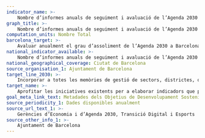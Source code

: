 ```yaml
---
indicator_name: >-
    Nombre d’informes anuals de seguiment i avaluació de l’Agenda 2030 a Barcelona elaborats i fets públics a partir de 2020
graph_title: >-
    Nombre d’informes anuals de seguiment i avaluació de l’Agenda 2030 a Barcelona elaborats i fets públics a partir de 2020
computation_units: Nombre Total
barcelona_target: >-
    Avaluar anualment el grau d’assoliment de l’Agenda 2030 a Barcelona
national_indicator_available: >-
    Nombre d’informes anuals de seguiment i avaluació de l’Agenda 2030 a Barcelona elaborats i fets públics a partir de 2020
national_geographical_coverage: Ciutat de Barcelona
source_organisation_1: Ajuntament de Barcelona
target_line_2030: >-
    Incorporar a totes les memòries de gestió de sectors, districtes, organismes autònoms i empreses municipals la perspectiva i els indicadors de l’Agenda 2030
target_name: >-
    Aprofitar les iniciatives existents per a elaborar indicadors que permetin mesurar els progressos aconseguits en matèria de desenvolupament sostenible i constitueixin un complement dels indicadors utilitzats per a mesurar el producte interior brut, i donar suport a la formació en estadística als països en desenvolupament
goal_meta_link_text: Metadades dels Objetius de Desenvolupament Sostenible de les Nacions Unides (pdf 894kB)
source_periodicity_1: Dades disponibles anualment
source_url_text_1: >-
    Gerències d’Economia i d’Agenda 2030, Transició Digital i Esports
source_other_info_1: >-
    Ajuntament de Barcelona
---
```

